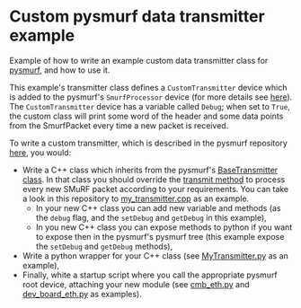 # Custom pysmurf data transmitter example

Example of how to write an example custom data transmitter class for [pysmurf](https://github.com/slaclab/pysmurf), and how to use it.

This example's transmitter class defines a `CustomTransmitter` device which is added to the pysmurf's `SmurfProcessor` device (for more details see [here](https://github.com/slaclab/pysmurf/blob/pre-release/README.SmurfProcessor.md)). The `CustomTransmitter` device has a variable called `Debug`; when set to `True`, the custom class will print some word of the header and some data points from the SmurfPacket every time a new packet is received.

To write a custom transmitter, which is described in the pysmurf repository [here](https://github.com/slaclab/pysmurf/blob/pre-release/README.CustomDataTransmitter.md), you would:
- Write a C++ class which inherits from the pysmurf's [BaseTransmitter class](https://github.com/slaclab/pysmurf/blob/pre-release/include/smurf/core/transmitters/BaseTransmitter.h). In that class you should override the [transmit method](https://github.com/slaclab/pysmurf/blob/pre-release/include/smurf/core/transmitters/BaseTransmitter.h#L74) to process every new SMuRF packet according to your requirements. You can take a look in this repository to [my_transmitter.cpp](src/my_transmitter.cpp) as an example.
  - In your new C++ class you can add new variable and methods (as the `debug` flag, and the `setDebug` and `getDebug` in this example),
  - In you new C++ class you can expose methods to python if you want to expose then in the pysmurf's pysmurf tree (this example expose the `setDebug` and `getDebug` methods),
- Write a python wrapper for your C++ class (see [MyTransmitter.py](python/mymodule/transmitters/_MyTransmitter.py) as an example),
- Finally, white a startup script where you call the appropriate pysmurf root device, attaching your new module (see [cmb_eth.py](server_scripts/cmb_eth.py) and [dev_board_eth.py](server_scripts/dev_board_eth.py) as examples).